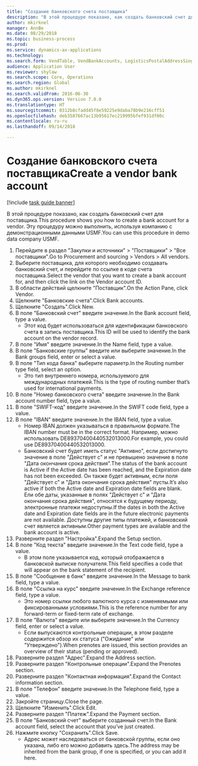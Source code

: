 ```yaml
--- 
title: "Создание банковского счета поставщика"
description: "В этой процедуре показано, как создать банковский счет для поставщика."
author: mkirknel
manager: AnnBe
ms.date: 08/29/2018
ms.topic: business-process
ms.prod: 
ms.service: dynamics-ax-applications
ms.technology: 
ms.search.form: VendTable, VendBankAccounts, LogisticsPostalAddressSingle
audience: Application User
ms.reviewer: shylaw
ms.search.scope: Core, Operations
ms.search.region: Global
ms.author: mkirknel
ms.search.validFrom: 2016-06-30
ms.dyn365.ops.version: Version 7.0.0
ms.translationtype: HT
ms.sourcegitcommit: 0312b8cfadd45f8e59225e9daba78b9e216cff51
ms.openlocfilehash: deb3587667ac13b95617ec219995bfef931df00c
ms.contentlocale: ru-ru
ms.lasthandoff: 09/14/2018

---
```

# <a name="create-a-vendor-bank-account"></a><span data-ttu-id="5ac49-103">Создание банковского счета поставщика</span><span class="sxs-lookup"><span data-stu-id="5ac49-103">Create a vendor bank account</span></span>

[!include [task guide banner](../../includes/task-guide-banner.md)]

<span data-ttu-id="5ac49-104">В этой процедуре показано, как создать банковский счет для поставщика.</span><span class="sxs-lookup"><span data-stu-id="5ac49-104">This procedure shows you how to create a bank account for a vendor.</span></span> <span data-ttu-id="5ac49-105">Эту процедуру можно выполнить, используя компанию с демонстрационными данными USMF.</span><span class="sxs-lookup"><span data-stu-id="5ac49-105">You can use this procedure in demo data company USMF.</span></span>

1. <span data-ttu-id="5ac49-106">Перейдите в раздел "Закупки и источники" > "Поставщики" > "Все поставщики".</span><span class="sxs-lookup"><span data-stu-id="5ac49-106">Go to Procurement and sourcing > Vendors > All vendors.</span></span>
2. <span data-ttu-id="5ac49-107">Выберите поставщика, для которого необходимо создавать банковский счет, и перейдите по ссылке в коде счета поставщика.</span><span class="sxs-lookup"><span data-stu-id="5ac49-107">Select the vendor that you want to create a bank account for, and then click the link on the Vendor account ID.</span></span>
3. <span data-ttu-id="5ac49-108">В области действий щелкните "Поставщик".</span><span class="sxs-lookup"><span data-stu-id="5ac49-108">On the Action Pane, click Vendor.</span></span>
4. <span data-ttu-id="5ac49-109">Щелкните "Банковские счета".</span><span class="sxs-lookup"><span data-stu-id="5ac49-109">Click Bank accounts.</span></span>
5. <span data-ttu-id="5ac49-110">Щелкните "Создать".</span><span class="sxs-lookup"><span data-stu-id="5ac49-110">Click New.</span></span>
6. <span data-ttu-id="5ac49-111">В поле "Банковский счет" введите значение.</span><span class="sxs-lookup"><span data-stu-id="5ac49-111">In the Bank account field, type a value.</span></span>
    * <span data-ttu-id="5ac49-112">Этот код будет использоваться для идентификации банковского счета в запись поставщика.</span><span class="sxs-lookup"><span data-stu-id="5ac49-112">This ID will be used to identify the bank account on the vendor record.</span></span>  
7. <span data-ttu-id="5ac49-113">В поле "Имя" введите значение.</span><span class="sxs-lookup"><span data-stu-id="5ac49-113">In the Name field, type a value.</span></span>
8. <span data-ttu-id="5ac49-114">В поле "Банковские группы" введите или выберите значение.</span><span class="sxs-lookup"><span data-stu-id="5ac49-114">In the Bank groups field, enter or select a value.</span></span>
9. <span data-ttu-id="5ac49-115">В поле "Тип кода банка" выберите параметр.</span><span class="sxs-lookup"><span data-stu-id="5ac49-115">In the Routing number type field, select an option.</span></span>
    * <span data-ttu-id="5ac49-116">Это тип внутреннего номера, используемого для международных платежей.</span><span class="sxs-lookup"><span data-stu-id="5ac49-116">This is the type of routing number that’s used for international payments.</span></span>  
10. <span data-ttu-id="5ac49-117">В поле "Номер банковского счета" введите значение.</span><span class="sxs-lookup"><span data-stu-id="5ac49-117">In the Bank account number field, type a value.</span></span>
11. <span data-ttu-id="5ac49-118">В поле "SWIFT-код" введите значение.</span><span class="sxs-lookup"><span data-stu-id="5ac49-118">In the SWIFT code field, type a value.</span></span>
12. <span data-ttu-id="5ac49-119">В поле "IBAN" введите значение.</span><span class="sxs-lookup"><span data-stu-id="5ac49-119">In the IBAN field, type a value.</span></span>
    * <span data-ttu-id="5ac49-120">Номер IBAN должен указываться в правильном формате.</span><span class="sxs-lookup"><span data-stu-id="5ac49-120">The IBAN number must be in the correct format.</span></span> <span data-ttu-id="5ac49-121">Например, можно использовать DE89370400440532013000.</span><span class="sxs-lookup"><span data-stu-id="5ac49-121">For example, you could use DE89370400440532013000.</span></span>  
    * <span data-ttu-id="5ac49-122">Банковский счет будет иметь статус "Активно", если достигнуто значение в поле "Действует с" и не превышено значение в поле "Дата окончания срока действия".</span><span class="sxs-lookup"><span data-stu-id="5ac49-122">The status of the bank account is Active if the Active date has been reached, and the Expiration date has not been exceeded.</span></span> <span data-ttu-id="5ac49-123">Он также будет активным, если поля "Действует с" и "Дата окончания срока действия" пусты.</span><span class="sxs-lookup"><span data-stu-id="5ac49-123">It’s also active if both the Active date and Expiration date fields are blank.</span></span> <span data-ttu-id="5ac49-124">Ели обе даты, указанные в полях "Действует с" и "Дата окончания срока действия", относятся к будущему периоду, электронные платежи недоступны.</span><span class="sxs-lookup"><span data-stu-id="5ac49-124">If the dates in both the Active date and Expiration date fields are in the future electronic payments are not available.</span></span> <span data-ttu-id="5ac49-125">Доступны другие типы платежей, и банковский счет является активным.</span><span class="sxs-lookup"><span data-stu-id="5ac49-125">Other payment types are available and the bank account is active.</span></span>  
13. <span data-ttu-id="5ac49-126">Разверните раздел "Настройка".</span><span class="sxs-lookup"><span data-stu-id="5ac49-126">Expand the Setup section.</span></span>
14. <span data-ttu-id="5ac49-127">В поле "Код текста" введите значение.</span><span class="sxs-lookup"><span data-stu-id="5ac49-127">In the Text code field, type a value.</span></span>
    * <span data-ttu-id="5ac49-128">В этом поле указывается код, который отображается в банковской выписке получателя.</span><span class="sxs-lookup"><span data-stu-id="5ac49-128">This field specifies a code that will appear on the bank statement of the recipient.</span></span>  
15. <span data-ttu-id="5ac49-129">В поле "Сообщение в банк" введите значение.</span><span class="sxs-lookup"><span data-stu-id="5ac49-129">In the Message to bank field, type a value.</span></span>
16. <span data-ttu-id="5ac49-130">В поле "Ссылка на курс" введите значение.</span><span class="sxs-lookup"><span data-stu-id="5ac49-130">In the Exchange reference field, type a value.</span></span>
    * <span data-ttu-id="5ac49-131">Это номер ссылки любого валютного курса с изменяемыми или фиксированными условиями.</span><span class="sxs-lookup"><span data-stu-id="5ac49-131">This is the reference number for any forward-term or fixed-term rate of exchange.</span></span>  
17. <span data-ttu-id="5ac49-132">В поле "Валюта" введите или выберите значение.</span><span class="sxs-lookup"><span data-stu-id="5ac49-132">In the Currency field, enter or select a value.</span></span>
    * <span data-ttu-id="5ac49-133">Если выпускаются контрольные операции, в этом разделе содержится обзор их статуса ("Ожидание" или "Утверждено").</span><span class="sxs-lookup"><span data-stu-id="5ac49-133">When prenotes are issued, this section provides an overview of their status (pending or approved).</span></span>  
18. <span data-ttu-id="5ac49-134">Разверните раздел "Адрес".</span><span class="sxs-lookup"><span data-stu-id="5ac49-134">Expand the Address section.</span></span>
19. <span data-ttu-id="5ac49-135">Разверните раздел "Контрольные операции".</span><span class="sxs-lookup"><span data-stu-id="5ac49-135">Expand the Prenotes section.</span></span>
20. <span data-ttu-id="5ac49-136">Разверните раздел "Контактная информация".</span><span class="sxs-lookup"><span data-stu-id="5ac49-136">Expand the Contact information section.</span></span>
21. <span data-ttu-id="5ac49-137">В поле "Телефон" введите значение.</span><span class="sxs-lookup"><span data-stu-id="5ac49-137">In the Telephone field, type a value.</span></span>
22. <span data-ttu-id="5ac49-138">Закройте страницу.</span><span class="sxs-lookup"><span data-stu-id="5ac49-138">Close the page.</span></span>
23. <span data-ttu-id="5ac49-139">Щелкните "Изменить".</span><span class="sxs-lookup"><span data-stu-id="5ac49-139">Click Edit.</span></span>
24. <span data-ttu-id="5ac49-140">Разверните раздел "Платеж".</span><span class="sxs-lookup"><span data-stu-id="5ac49-140">Expand the Payment section.</span></span>
25. <span data-ttu-id="5ac49-141">В поле "Банковский счет" выберите созданный счет.</span><span class="sxs-lookup"><span data-stu-id="5ac49-141">In the Bank  account field, select the account that you’ve just created.</span></span>
26. <span data-ttu-id="5ac49-142">Нажмите кнопку "Сохранить".</span><span class="sxs-lookup"><span data-stu-id="5ac49-142">Click Save.</span></span>
    * <span data-ttu-id="5ac49-143">Адрес может наследоваться от банковской группы, если оно указана, либо его можно добавить здесь.</span><span class="sxs-lookup"><span data-stu-id="5ac49-143">The address may be inherited from the bank group, if one is specified, or you can add it here.</span></span>  


